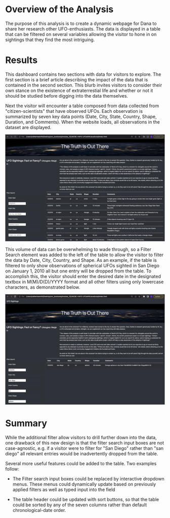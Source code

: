 # Overview of the Analysis

The purpose of this analysis is to create a dynamic webpage for Dana to share her research other UFO-enthusiasts. The data is displayed in a table that can be filtered on several variables allowing the visitor to hone in on sightings that they find the most intriguing.

# Results

This dashboard contains two sections with data for visitors to explore. The first section is a brief article describing the impact of the data that is contained in the second section. This blurb invites visitors to consider their own stance on the existence of extraterrestial life and whether or not it should be studied before digging into the data themselves.

Next the visitor will encounter a table composed from data collected from "citizen-scientists" that have observed UFOs. Each observation is summarized by seven key data points (Date, City, State, Country, Shape, Duration, and Comments). When the website loads, all observations in the dataset are displayed. 

![FullTable](FullTable.png)

This volume of data can be overwhelming to wade through, so a Filter Search element was added to the left of the table to allow the visitor to filter the data by Date, City, Country, and Shape. As an example, if the table is filtered to only show observations of spherical UFOs sighted in San Diego on January 1, 2010 all but one entry will be dropped from the table. To accomplish this, the visitor should enter the desired date in the designated textbox in M(M)/D(D)/YYYY format and all other filters using only lowercase characters, as demonstrated below.

![FilteredTable](FilteredTable.png)

# Summary

While the additional filter allow visitors to drill further down into the data, one drawback of this new design is that the filter search input boxes are not case-agnostic, e.g. if a visitor were to filter for "San Diego" rather than "san diego" all relevant entries would be inadvertently dropped from the table.

Several more useful features could be added to the table. Two examples follow:

* The Filter search input boxes could be replaced by interactive dropdown menus. These menus could dynamically update based on previously applied filters as well as typed input into the field

* The table header could be updated with sort buttons, so that the table could be sorted by any of the seven columns rather than default chronological-date order.

